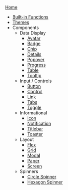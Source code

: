 [Home](readme.md)

- [Built-in Functions](lib/wind-funcs.md#built-in.html)
- [Themes](lib/css/themes.md)
- Components
    - Data Display
        - [Avatar](lib/css/component/avatar.md)
        - [Badge](lib/css/component/badge.md)
        - [Chip](lib/css/component/chip.md)
        - [Details](lib/css/component/details.md)
        - [Popover](lib/css/component/popover.md)
        - [Progress](lib/css/component/progress.md)
        - [Table](lib/css/component/table.md)
        - [Tooltip](lib/css/component/tooltip.md)
    - Input / Controls
        - [Button](lib/css/component/button.md)
        - [Control](lib/css/component/control.md)
        - [Link](lib/css/component/link.md)
        - [Tabs](lib/css/component/tabs.md)
        - [Toggle](lib/css/component/toggle.md)
    - Informational
        - [Icon](lib/css/component/icon.md)
        - [Notification](lib/css/component/notification.md)
        - [Titlebar](lib/css/component/titlebar.md)
        - [Toaster](lib/css/component/toaster.md)
    - Layout
        - [Flex](lib/css/component/flex.md)
        - [Grid](lib/css/component/grid.md)
        - [Modal](lib/css/component/modal.md)
        - [Paper](lib/css/component/paper.md)
        - [Screen](lib/css/component/screen.md)
    - Spinners
        - [Circle Spinner](lib/css/component/circle-spinner.md)
        - [Hexagon Spinner](lib/css/component/hexagon-spinner.md)

